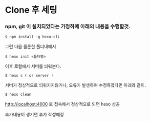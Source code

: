 # Clone 후 세팅

### npm, git 이 설치되었다는 가정하에 아래의 내용을 수행할것.

`$ npm install -g hexo-cli`

그런 다음 클론한 폴더내에서

`$ hexo init <폴더명>`

이후 로컬에서 서버를 띄워본다.

`$ hexo s ( or server )`

서버가 정상적으로 띄워지지않거나, 오류가 발생하여 수정하였다면 아래와 같이.

`$ hexo clean `

<http://localhost:4000> 로 접속해서 정상적으로 되면 hexo 성공

추가내용이 생기면 추가 작성예정
